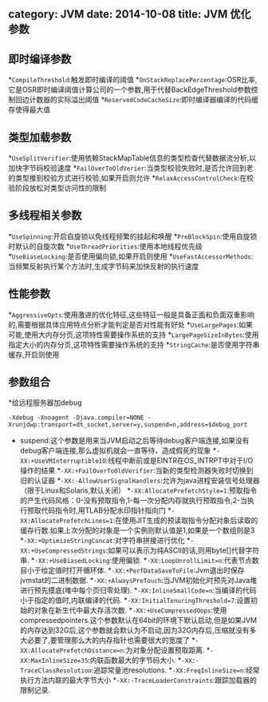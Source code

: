 category: JVM
date: 2014-10-08
title: JVM 优化参数
---

## 即时编译参数
*`CompileThreshold`:触发即时编译的阈值
*`OnStackReplacePercentage`:OSR比率,它是OSR即时编译阈值计算公司的一个参数,用于代替BackEdgeThreshold参数控制回边计数器的实际溢出阈值
*`ReservedCodeCacheSize`:即时编译器编译的代码缓存使得最大值

## 类型加载参数
*`UseSplitVerifier`:使用依赖StackMapTable信息的类型检查代替数据流分析,以加快字节码校验速度
*`FailOverToOldVerier`:当类型校验失败时,是否允许回到老的类型推到校验方式进行校验,如果开启则允许
*`RelaxAccessControlCheck`:在校验阶段放松对类型访问性的限制

## 多线程相关参数
*`UseSpinning`:开启自旋锁以免线程频繁的挂起和唤醒
*`PreBlockSpin`:使用自旋锁时默认的自旋次数
*`UseThreadPriorities`:使用本地线程优先级
*`UseBiaseLocking`:是否使用偏向锁,如果开启则使用
*`UseFastAccessorMethods`:当频繁反射执行某个方法时,生成字节码来加快反射的执行速度

## 性能参数
*`AggressiveOpts`:使用激进的优化特征,这些特征一般是具备正面和负面双重影响的,需要根据具体应用特点分析才能判定是否对性能有好处
*`UseLargePages`:如果可能,使用大内存分页,这项特性需要操作系统的支持
*`LargePageSizeInBytes`:使用指定大小的内存分页,这项特性需要操作系统的支持
*`StringCache`:是否使用字符串缓存,开启则使用

## 参数组合
*给远程服务器加debug
```
-Xdebug -Xnoagent -Djava.compiler=NONE -Xrunjdwp:transport=dt_socket,server=y,suspend=n,address=$debug_port
```
* suspend:这个参数是用来当JVM启动之后等待debug客户端连接,如果没有debug客户端连接,那么虚拟机就会一直等待，造成假死的现象
*`-XX:+UseVMInterruptibleIO`:线程中断前或是EINTR在OS_INTRPT中对于I/O操作的结果
*`-XX:+FailOverToOldVerifier`:当新的类型检测器失败时切换到旧的认证器
*`-XX:-AllowUserSignalHandlers`:允许为java进程安装信号处理器（限于Linux和Solaris,默认关闭）
*`-XX:AllocatePrefetchStyle=1`:预取指令的产生代码风格：0-没有预取指令,1-每一次分配内存就执行预取指令,2-当执行预取代码指令时,用TLAB分配水印指针指向门
*`-XX:AllocatePrefetchLines=1`:在使用JIT生成的预读取指令分配对象后读取的缓存行数.如果上次分配的对象是一个实例则默认值是1,如果是一个数组则是3
*`-XX:+OptimizeStringConcat`:对字符串拼接进行优化
*`-XX:+UseCompressedStrings`:如果可以表示为纯ASCII的话,则用byte[]代替字符串.
*`-XX:+UseBiasedLocking`:使用偏锁.
*`-XX:LoopUnrollLimit=n`:代表节点数目小于给定值时打开循环体.
*`-XX:+PerfDataSaveToFile`:Jvm退出时保存jvmstat的二进制数据.
*`-XX:+AlwaysPreTouch`:当JVM初始化时预先对Java堆进行预先摸底(堆中每个页归零处理).
*`-XX:InlineSmallCode=n`:当编译的代码小于指定的值时,内联编译的代码.
*`-XX:InitialTenuringThreshold=7`:设置初始的对象在新生代中最大存活次数.
*`-XX:+UseCompressedOops`:使用compressedpointers.这个参数默认在64bit的环境下默认启动,但是如果JVM的内存达到32G后,这个参数就会默认为不启动,因为32G内存后,压缩就没有多大必要了,要管理那么大的内存指针也需要很大的宽度了
*`-XX:AllocatePrefetchDistance=n`:为对象分配设置预取距离.
*`-XX:MaxInlineSize=35`:内联函数最大的字节码大小.
*`-XX:-TraceClassResolution`:追踪常量池resolutions.
*`-XX:FreqInlineSize=n`:经常执行方法内联的最大字节大小
*`-XX:-TraceLoaderConstraints`:跟踪加载器的限制记录.